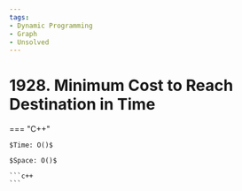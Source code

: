 ```yaml
---
tags:
- Dynamic Programming
- Graph
- Unsolved
---
```



# 1928. Minimum Cost to Reach Destination in Time

=== "C++"

    $Time: O()$

    $Space: O()$

    ```c++
    ```